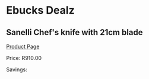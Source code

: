 
# Ebucks Dealz
## Sanelli Chef's knife with 21cm blade
[Product Page](https://www.ebucks.com/web/shop/productSelected.do?prodId=1161866736&catId=704983235)

Price: R910.00

Savings: 


	